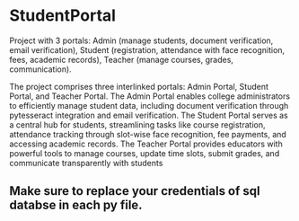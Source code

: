 # StudentPortal
Project with 3 portals: Admin (manage students, document verification, email verification), Student (registration, attendance with face recognition, fees, academic records), Teacher (manage courses, grades, communication).

The project comprises three interlinked portals:
Admin Portal, Student Portal, and Teacher Portal. The Admin Portal enables college administrators to efficiently manage student data, including document verification through pytesseract integration and email verification. The Student Portal serves as a central hub for students, streamlining tasks like course registration, attendance tracking through slot-wise face recognition, fee payments, and accessing academic records. The Teacher Portal provides educators with powerful tools to manage courses, update time slots, submit grades, and communicate transparently with students

## Make sure to replace your credentials of sql databse in each py file.

